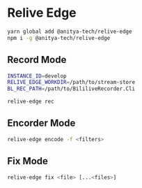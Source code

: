 # Relive Edge

```bash
yarn global add @anitya-tech/relive-edge
npm i -g @anitya-tech/relive-edge
```

## Record Mode

```bash
INSTANCE_ID=develop
RELIVE_EDGE_WORKDIR=/path/to/stream-store
BL_REC_PATH=/path/to/BililiveRecorder.Cli

relive-edge rec
```

## Encorder Mode

```bash
relive-edge encode -f <filters>
```

## Fix Mode

```bash
relive-edge fix <file> [...<files>]
```
